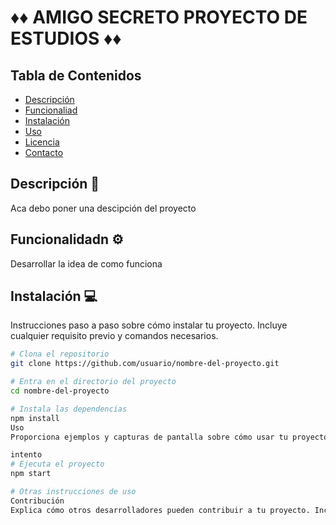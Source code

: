 # ♦️♦️  AMIGO SECRETO PROYECTO DE ESTUDIOS  ♦️♦️


## Tabla de Contenidos

- [Descripción](#descripción)
- [Funcionaliad](#Funcionalidad)
- [Instalación](#instalación)
- [Uso](#uso)
- [Licencia](#licencia)
- [Contacto](#contacto)

## Descripción 📝
  Aca debo poner una descipción del proyecto
 
## Funcionalidadn ⚙️
  Desarrollar la idea de como funciona

## Instalación 💻

  Instrucciones paso a paso sobre cómo instalar tu proyecto. Incluye cualquier requisito previo y comandos necesarios.

```bash
# Clona el repositorio
git clone https://github.com/usuario/nombre-del-proyecto.git

# Entra en el directorio del proyecto
cd nombre-del-proyecto

# Instala las dependencias
npm install
Uso
Proporciona ejemplos y capturas de pantalla sobre cómo usar tu proyecto. Esto ayuda a los usuarios a entender cómo funciona tu proyecto.

intento
# Ejecuta el proyecto
npm start

# Otras instrucciones de uso
Contribución
Explica cómo otros desarrolladores pueden contribuir a tu proyecto. Incluye guías sobre cómo hacer un fork, crear una rama, enviar un pull request, etc.
